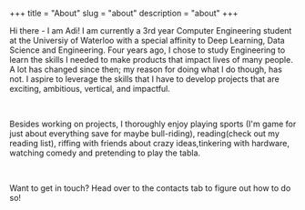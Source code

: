 +++
title = "About"
slug = "about"
description = "about"
+++

 Hi there - I am Adi! I am currently a 3rd year Computer Engineering student at the Universiy of Waterloo with a special affinity to Deep Learning, Data Science and Engineering. Four years ago, I chose to study Engineering to learn the skills I needed to make products that impact lives of many people. A lot has changed since then; my reason for doing what I do though, has not. I aspire to leverage the skills that I have to develop projects that are exciting, ambitious, vertical, and impactful. 


&nbsp;

Besides working on projects, I thoroughly enjoy playing sports (I'm game for just about everything save for maybe bull-riding), reading(check out my reading list), riffing with friends about crazy ideas,tinkering with hardware, watching comedy and pretending to play the tabla. 

&nbsp;

Want to get in touch? Head over to the contacts tab to figure out how to do so! 


